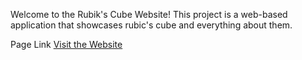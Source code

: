 Welcome to the Rubik's Cube Website! This project is a web-based application that showcases rubic's cube and everything about them.

Page Link
[Visit the Website](https://keen-naiad-a00925.netlify.app/)
